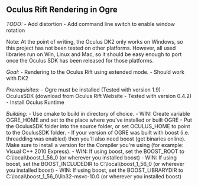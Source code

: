 Oculus Rift Rendering in Ogre
----------------------------------

*TODO:*
	- Add distortion
	- Add command line switch to enable window rotation

Note: At the point of writing, the Oculus DK2 only works on Windows, so this project has not been tested
on other platforms. However, all used libraries run on Win, Linux and Mac, so it should be easy enough to
port once the Oculus SDK has been released for those platforms.

*Goal:*
	- Rendering to the Oculus Rift using extended mode.
	- Should work with DK2

*Prerequisites:*
	- Ogre must be installed (Tested with version 1.9)
	- OculusSDK (download from Oculus Rift Website - Tested with version 0.4.2)
	- Install Oculus Runtime

*Building:*
	- Use cmake to build in directory of choice.
	- WIN: Create variable OGRE_HOME and set to the place where you've installed or built OGRE
	- Put the OculusSDK folder into the source folder, or set OCULUS_HOME to point to the OculusSDK folder.
	- If your version of OGRE was built with boost (i.e. threadding was enabled) then you'll also need boost (get binaries online). Make sure to install a version for the Compiler you're using (for example: Visual C++ 2010 Express).
	- WIN: If using boost, set the BOOST_ROOT to C:\local\boost_1_56_0 (or wherever you installed boost)
	- WIN: If using boost, set the BOOST_INCLUDEDIR to C:\local\boost_1_56_0 (or wherever you installed boost)
	- WIN: If using boost, set the BOOST_LIBRARYDIR to C:\local\boost_1_56_0\lib32-msvc-10.0 (or wherever you installed boost)
